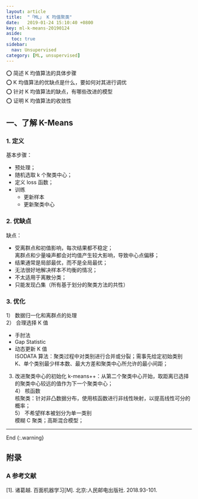 ```yaml
---
layout: article
title:  "「ML」 K 均值聚类"
date:   2019-01-24 15:10:40 +0800
key: ml-k-means-20190124
aside:
  toc: true
sidebar:
  nav: Unsupervised
category: [ML, unsupervised]
---
```


:o: 简述 K 均值算法的具体步骤  
:o: K 均值算法的优缺点是什么，要如何对其进行调优  
:o: 针对 K 均值算法的缺点，有哪些改进的模型  
:o: 证明 K 均值算法的收敛性  


## 一、了解 K-Means
### 1. 定义  
基本步骤：  
- 预处理；  
- 随机选取 k 个聚类中心；  
- 定义 loss 函数；  
- 训练  
  - 更新样本  
  - 更新聚类中心  

### 2. 优缺点
缺点：  
- 受离群点和初值影响，每次结果都不稳定；  
  离群点和少量噪声都会对均值产生较大影响，导致中心点偏移；
- 结果通常是局部最优，而不是全局最优；  
- 无法很好地解决样本不均衡的情况；  
- 不太适用于离散分类；  
- 只能发现凸集（所有基于划分的聚类方法的共性）  

### 3. 优化
1） 数据归一化和离群点的处理  
2） 合理选择 K 值  
- 手肘法    
- Gap Statistic  
- 动态更新 K 值  
  ISODATA 算法：聚类过程中对类别进行合并或分裂；需事先给定初始类别 K、单个类别最少样本数、最大方差和聚类中心所允许的最小间距；  
3) 改进聚类中心的初始化
k-means++：从第二个聚类中心开始，取距离已选择的聚类中心较远的值作为下一个聚类中心；  
4） 核函数  
核聚类：针对非凸数据分布，使用核函数进行非线性映射，以提高线性可分的概率；  
5） 不希望样本被划分为单一类别  
模糊 C 聚类；高斯混合模型；  

-------------------  
 End
{:.warning}  



## 附录
### A 参考文献  
[1]. 诸葛越. 百面机器学习[M]. 北京:人民邮电出版社. 2018.93-101.  
